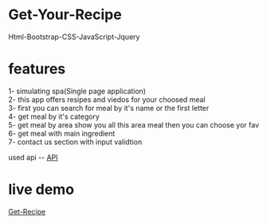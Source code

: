 # Get-Your-Recipe
Html-Bootstrap-CSS-JavaScript-Jquery



# features
1- simulating  spa(Single page application)  
2- this app offers  resipes and viedos for your choosed meal  
3- first you can search for meal by it's name or the first letter  
4- get meal by it's category    
5- get meal by area show you all this area meal then you can choose yor fav   
6- get meal with main ingredient   
7- contact us section with input validtion    

used api -- [API](https://www.themealdb.com/)

# live demo
[Get-Recipe](https://emaneldeeb.github.io/Get-Your-Recipe/)
